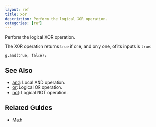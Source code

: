 ```yaml
---
layout: ref
title: xor
description: Perform the logical XOR operation.
categories: [ref]
---
```

Perform the logical XOR operation.

The XOR operation returns `true` if one, and only one, of its inputs is `true`:

    g.and(true, false);

## See Also
- [and](and.html): Local AND operation.
- [or](or.html): Logical OR operation.
- [not](not.html): Logical NOT operation.

## Related Guides
- [Math](../guide/math.html)
